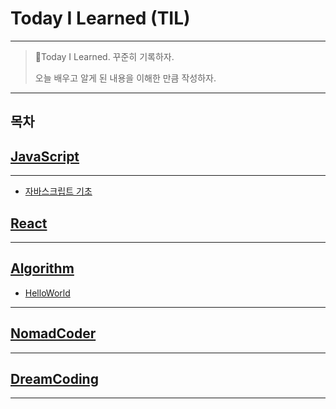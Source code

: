 # Today I Learned (TIL)
---
>📝Today I Learned. 꾸준히 기록하자.
>
>오늘 배우고 알게 된 내용을 이해한 만큼 작성하자.  

---
목차
---

## [JavaScript][JavaScript]
---

* [자바스크립트 기초](https://github.com/Jang-oi/TIL/blob/main/JavaScript/%EC%9E%90%EB%B0%94%EC%8A%A4%ED%81%AC%EB%A6%BD%ED%8A%B8%EA%B8%B0%EC%B4%88.md)
## [React][React]
---
## [Algorithm][Algorithm]

* [HelloWorld](https://github.com/Jang-oi/TIL/blob/main/Algorithm/HelloWorld.py)
---
## [NomadCoder][NomadCoder]
---
## [DreamCoding][DreamCoding]
---

[JavaScript]: /JavaScript
[React]: /React
[Algorithm]: /Algorithm
[NomadCoder]: /NomadCoder
[DreamCoding]: /DreamCoding
